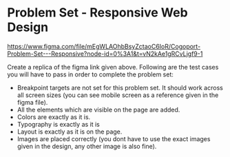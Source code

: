# Problem Set - Responsive Web Design

https://www.figma.com/file/mEgWLAOhbBsyZctaoC6IoR/Cogoport-Problem-Set---Responsive?node-id=0%3A1&t=vN2kAe1gRCvLjgf9-1

Create a replica of the figma link given above. Following are the test cases you will have to pass in order to complete the problem set:

- Breakpoint targets are not set for this problem set. It should work across all screen sizes (you can see mobile screen as a reference given in the figma file).
- All the elements which are visible on the page are added.
- Colors are exactly as it is.
- Typography is exactly as it is
- Layout is exactly as it is on the page.
- Images are placed correctly (you dont have to use the exact images given in the design, any other image is also fine).
